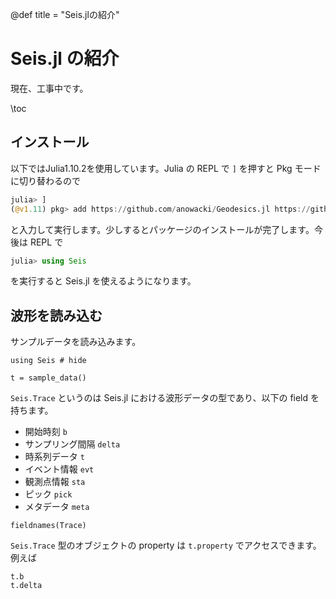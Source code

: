 @def title = "Seis.jlの紹介"

# Seis.jl の紹介

<!--```julia:./intro_seisjl/releasedate
#hideall
using Dates
today = Dates.today()
println("$(today) 現在、工事中です")
```

\textoutput{./intro_seisjl/releasedate}
-->

現在、工事中です。

\toc

## インストール

以下ではJulia1.10.2を使用しています。Julia の REPL で `]` を押すと Pkg モードに切り替わるので
```julia
julia> ]
(@v1.11) pkg> add https://github.com/anowacki/Geodesics.jl https://github.com/anowacki/Seis.jl
```
と入力して実行します。少しするとパッケージのインストールが完了します。今後は REPL で
```julia
julia> using Seis
```
を実行すると Seis.jl を使えるようになります。

## 波形を読み込む

サンプルデータを読み込みます。
```!
using Seis # hide
```
```>
t = sample_data()
```

`Seis.Trace` というのは Seis.jl における波形データの型であり、以下の field を持ちます。
- 開始時刻 `b`
- サンプリング間隔 `delta`
- 時系列データ `t`
- イベント情報 `evt`
- 観測点情報 `sta`
- ピック `pick`
- メタデータ `meta`

```>
fieldnames(Trace)
```

`Seis.Trace` 型のオブジェクトの property は `t.property` でアクセスできます。例えば
```>
t.b
t.delta
```

<!--なお、`b` は `evt.time` に対するオフセットであり、`Trace` の時刻は `evt.time` に対して `b` だけずれた相対時刻となります。今の場合、`evt.time` が `1981-03-29T10:38:14` なので `Trace` は `1981-03-29T10:39:06.660` から始まることになります。`starttime(t)` で `t.b` を、`startdate(t)` で 絶対的な開始時刻を得られます。

```>
starttime(t)
```
-->
